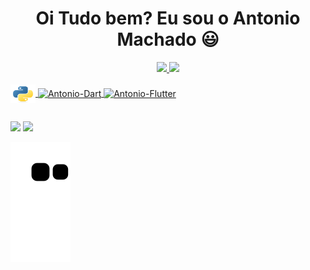 <h1 align="center">Oi Tudo bem? Eu sou o Antonio Machado 😃️</h1>
<div align="center">
  <a href="https://github.com/Antonio21machado">
  <img width="48%" src="https://github-readme-stats.vercel.app/api?username=Antonio21machado&show_icons=true&theme=github_dark&include_all_commits=true&count_private=true)">
  <img width="48%" src="https://github-readme-stats.vercel.app/api/top-langs/?username=Antonio21machado&layout=compact&langs_count=7&theme=github_dark">
</div>

<div style="display: inline_block"><br>
  <img align="center" alt="Antonio-Python" height="30" width="40" src="https://raw.githubusercontent.com/devicons/devicon/master/icons/python/python-original.svg">
  <img align="center" alt="Antonio-Dart" height="30" width="40" src="https://cdn.jsdelivr.net/gh/devicons/devicon/icons/dart/dart-original.svg">
  <img align="center" alt="Antonio-Flutter" height="30" width="40" src="https://cdn.jsdelivr.net/gh/devicons/devicon/icons/flutter/flutter-original.svg">
</div>
  
##
  
<div> 
  <a href = "mailto:antoniomateus2196@gmail.com"><img src="https://img.shields.io/badge/-Gmail-%23333?style=for-the-badge&logo=gmail&logoColor=white" target="_blank"></a>
  <a href="https://www.linkedin.com/in/antonio-machado-54411a97/" target="_blank"><img src="https://img.shields.io/badge/-LinkedIn-%230077B5?style=for-the-badge&logo=linkedin&logoColor=white" target="_blank"></a> 
  
  ![Snake animation](https://github.com/Antonio21machado/Antonio21machado/blob/output/github-contribution-grid-snake.svg)
  
</div>
